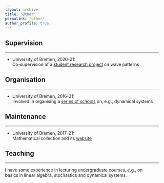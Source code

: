 ```yaml
---
layout: archive
title: "Other"
permalink: /other/
author_profile: true
---
```



## Supervision
---
- University of Bremen, 2020-21:<br>
Co-supervision of a [student research project]("https://www.uni-bremen.de/en/fb3/studies-teaching/student-research-projects-in-mathematics/assigned-and-completed-projects/wave-patterns-in-cellular-automata-for-excitable-media") on wave patterns

## Organisation
---
- University of Bremen, 2016-21:<br>
Involved in organising a [series of schools](https://www.uni-bremen.de/dynamical-systems/past-events/bremen-summer-and-winter-schools-on-dynamical-systems) on, e.g.,  dynamical systems

## Maintenance
---
- University of Bremen, 2017-21:<br>
Mathematical collection and its [website]("https://www.uni-bremen.de/appanalysis/mathematical-collection/")

## Teaching
---
I have some experience in lecturing undergraduate courses, e.g., on <br>
basics in linear algebra, stochastics and dynamical systems. 
